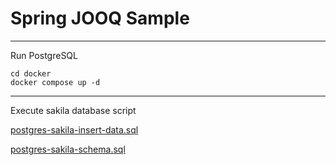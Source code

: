 # Spring JOOQ Sample

---
Run PostgreSQL
```shell
cd docker
docker compose up -d 
```
---

Execute sakila database script

[postgres-sakila-insert-data.sql](sakila/postgres-sakila-insert-data.sql)

[postgres-sakila-schema.sql](sakila/postgres-sakila-schema.sql)